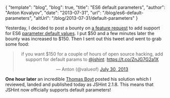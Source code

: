 {
  "template": "blog",
  "blog": true,
  "title": "ES6 default parameters",
  "author": "Anton Kovalyov",
  "date": "2013-07-31",
  "url": "/blog/es6-default-parameters",
  "altUrl": "/blog/2013-07-31/default-parameters"
}

Yesterday, I decided to post a bounty on [a feature request](https://github.com/jshint/jshint/issues/1195) to add support
for ES6 [parameter default values](http://wiki.ecmascript.org/doku.php?id=harmony:parameter_default_values).
I put $50 and a few minutes later the bounty was increased to $150. Then I sent out this tweet and
went to grab some food:

<blockquote class="twitter-tweet" align="center"><p>if you want $150 for a couple of hours of open source hacking, add support for default params to <a href="https://twitter.com/JSHint">@jshint</a>: <a href="https://t.co/ZnJG7G2a1X">https://t.co/ZnJG7G2a1X</a></p>&mdash; Anton (@valueof) <a href="https://twitter.com/valueof/statuses/362361275583442945">July 30, 2013</a></blockquote>
<script async="true" src="//platform.twitter.com/widgets.js" charset="utf-8">no script</script>

**One hour later** an incredible [Thomas Boyt](https://twitter.com/thomasABoyt)
posted his solution which I reviewed, landed and published today as JSHint 2.1.8.
This means that JSHint now officially supports default parameters!
